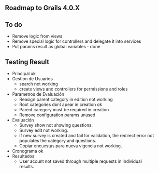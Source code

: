 ## Roadmap to Grails 4.0.X
## To do
- Remove logic from views
- Remove special logic for controllers and delegate it into services
- Put params result as global variables - done


## Testing Result

- Principal ok
- Gestion de Usuarios
  - search not working
  - create views and controllers for permissions and roles
- Parametros de Evaluación
  - Reasign parent category in edition not working
  - Root categories dont apear in creation ok
  - Parent caregory must be required in creation
  - Remove configuration params unused
- Evaluación
  - Survey show not showing questions.
  - Survey edit not working.
  - if new survey is created and fail for validation, the redirect error not populates the category and questions.
  - Copiar encuestas para nueva vigencia not working.
- Cronograma ok
- Resultados
  - User acount not saved through multiple requests in individual results.
  
